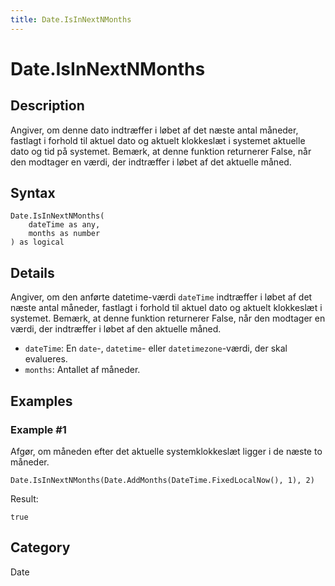 ```yaml
---
title: Date.IsInNextNMonths
---
```


# Date.IsInNextNMonths


## Description

Angiver, om denne dato indtræffer i løbet af det næste antal måneder, fastlagt i forhold til aktuel dato og aktuelt klokkeslæt i systemet aktuelle dato og tid på systemet. Bemærk, at denne funktion returnerer False, når den modtager en værdi, der indtræffer i løbet af det aktuelle måned.


## Syntax

```powerquery
Date.IsInNextNMonths(
    dateTime as any,
    months as number
) as logical
```


## Details

Angiver, om den anførte datetime-værdi <code>dateTime</code> indtræffer i løbet af det næste antal måneder, fastlagt i forhold til aktuel dato og aktuelt klokkeslæt i systemet. Bemærk, at denne funktion returnerer False, når den modtager en værdi, der indtræffer i løbet af den aktuelle måned.      <ul>      <li><code>dateTime</code>: En <code>date</code>-, <code>datetime</code>- eller <code>datetimezone</code>-værdi, der skal evalueres.</li>      <li><code>months</code>: Antallet af måneder.</li>      </ul>


## Examples

### Example #1 
Afgør, om måneden efter det aktuelle systemklokkeslæt ligger i de næste to måneder.
```powerquery
Date.IsInNextNMonths(Date.AddMonths(DateTime.FixedLocalNow(), 1), 2)
```

Result: 
```powerquery
true
```




## Category
Date
